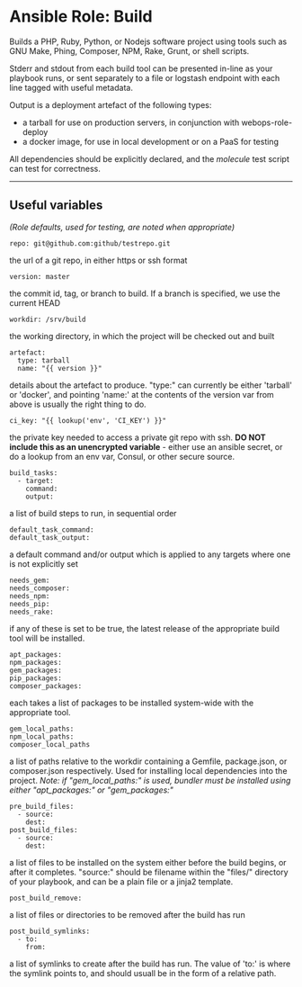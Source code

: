 # Ansible Role: Build

Builds a PHP, Ruby, Python, or Nodejs software project using tools such as GNU Make, Phing, Composer, NPM, Rake, Grunt, or shell scripts.

Stderr and stdout from each build tool can be presented in-line as your playbook runs, or sent separately to a file or logstash endpoint with each line tagged with useful metadata.

Output is a deployment artefact of the following types:
- a tarball for use on production servers, in conjunction with webops-role-deploy
- a docker image, for use in local development or on a PaaS for testing 

All dependencies should be explicitly declared, and the *molecule* test script can test for correctness.

---
## Useful variables
*(Role defaults, used for testing, are noted when appropriate)*

    repo: git@github.com:github/testrepo.git
the url of a git repo, in either https or ssh format

    version: master
the commit id, tag, or branch to build. If a branch is specified, we use the current HEAD

    workdir: /srv/build
the working directory, in which the project will be checked out and built

    artefact:
      type: tarball
      name: "{{ version }}"
details about the artefact to produce. "type:" can currently be either 'tarball' or 'docker', and pointing 'name:' at the contents of the version var from above is usually the right thing to do.

    ci_key: "{{ lookup('env', 'CI_KEY') }}" 
the private key needed to access a private git repo with ssh. **DO NOT include this as an unencrypted variable** - either use an ansible secret, or do a lookup from an env var, Consul, or other secure source. 

    build_tasks:
      - target:
        command:
        output:
a list of build steps to run, in sequential order

    default_task_command:
    default_task_output:
a default command and/or output which is applied to any targets where one is not explicitly set

    needs_gem:
    needs_composer:
    needs_npm:
    needs_pip:
    needs_rake:
if any of these is set to be true, the latest release of the appropriate build tool will be installed.

    apt_packages:
    npm_packages:
    gem_packages:
    pip_packages:
    composer_packages:
each takes a list of packages to be installed system-wide with the appropriate tool.

    gem_local_paths:
    npm_local_paths:
    composer_local_paths
a list of paths relative to the workdir containing a Gemfile, package.json, or composer.json respectively. Used for installing local dependencies into the project. *Note: if "gem_local_paths:" is used, bundler must be installed using either "apt_packages:" or "gem_packages:"* 

    pre_build_files:
      - source:
        dest:
    post_build_files:
      - source:
        dest:
a list of files to be installed on the system either before the build begins, or after it completes. "source:" should be filename within the "files/" directory of your playbook, and can be a plain file or a jinja2 template.

    post_build_remove:
a list of files or directories to be removed after the build has run

    post_build_symlinks:
      - to:
        from:
a list of symlinks to create after the build has run. The value of 'to:' is where the symlink points to, and should usuall be in the form of a relative path.  